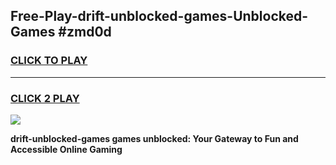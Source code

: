 
## Free-Play-drift-unblocked-games-Unblocked-Games #zmd0d
<h3>
<a href="https://news.freeplayer.one?title=drift-unblocked-games&ref=8M">CLICK TO PLAY</a></h3>
<hr>

<h3>
<a href="https://news.freeplayer.one?title=drift-unblocked-games&ref=8M">CLICK 2 PLAY</a>
  
</h3>

<a href="https://news.freeplayer.one?title=drift-unblocked-games&ref=8M"><img src="https://clearcache.store/games.png"></a>


**drift-unblocked-games games unblocked: Your Gateway to Fun and Accessible Online Gaming**
